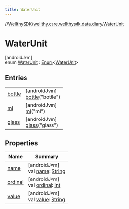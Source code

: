 ```yaml
---
title: WaterUnit
---
```

//[WellthySDK](../../../index.html)/[wellthy.care.wellthysdk.data.diary](../index.html)/[WaterUnit](index.html)



# WaterUnit



[androidJvm]\
enum [WaterUnit](index.html) : [Enum](https://kotlinlang.org/api/latest/jvm/stdlib/kotlin/-enum/index.html)&lt;[WaterUnit](index.html)&gt;



## Entries


| | |
|---|---|
| [bottle](bottle/index.html) | [androidJvm]<br>[bottle](bottle/index.html)("bottle") |
| [ml](ml/index.html) | [androidJvm]<br>[ml](ml/index.html)("ml") |
| [glass](glass/index.html) | [androidJvm]<br>[glass](glass/index.html)("glass") |


## Properties


| Name | Summary |
|---|---|
| [name](../../wellthy.care.wellthysdk.data.profile.you/-gender/-male/index.html#-372974862%2FProperties%2F-1123460525) | [androidJvm]<br>val [name](../../wellthy.care.wellthysdk.data.profile.you/-gender/-male/index.html#-372974862%2FProperties%2F-1123460525): [String](https://kotlinlang.org/api/latest/jvm/stdlib/kotlin/-string/index.html) |
| [ordinal](../../wellthy.care.wellthysdk.data.profile.you/-gender/-male/index.html#-739389684%2FProperties%2F-1123460525) | [androidJvm]<br>val [ordinal](../../wellthy.care.wellthysdk.data.profile.you/-gender/-male/index.html#-739389684%2FProperties%2F-1123460525): [Int](https://kotlinlang.org/api/latest/jvm/stdlib/kotlin/-int/index.html) |
| [value](value.html) | [androidJvm]<br>val [value](value.html): [String](https://kotlinlang.org/api/latest/jvm/stdlib/kotlin/-string/index.html) |

